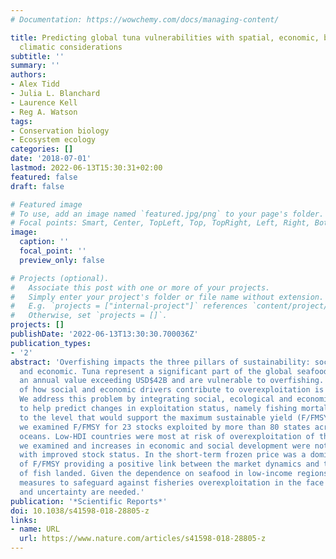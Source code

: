 ```yaml
---
# Documentation: https://wowchemy.com/docs/managing-content/

title: Predicting global tuna vulnerabilities with spatial, economic, biological and
  climatic considerations
subtitle: ''
summary: ''
authors:
- Alex Tidd
- Julia L. Blanchard
- Laurence Kell
- Reg A. Watson
tags:
- Conservation biology
- Ecosystem ecology
categories: []
date: '2018-07-01'
lastmod: 2022-06-13T15:30:31+02:00
featured: false
draft: false

# Featured image
# To use, add an image named `featured.jpg/png` to your page's folder.
# Focal points: Smart, Center, TopLeft, Top, TopRight, Left, Right, BottomLeft, Bottom, BottomRight.
image:
  caption: ''
  focal_point: ''
  preview_only: false

# Projects (optional).
#   Associate this post with one or more of your projects.
#   Simply enter your project's folder or file name without extension.
#   E.g. `projects = ["internal-project"]` references `content/project/deep-learning/index.md`.
#   Otherwise, set `projects = []`.
projects: []
publishDate: '2022-06-13T13:30:30.700036Z'
publication_types:
- '2'
abstract: 'Overfishing impacts the three pillars of sustainability: social, ecological
  and economic. Tuna represent a significant part of the global seafood market with
  an annual value exceeding USD$42B and are vulnerable to overfishing. Our understanding
  of how social and economic drivers contribute to overexploitation is not well developed.
  We address this problem by integrating social, ecological and economic indicators
  to help predict changes in exploitation status, namely fishing mortality relative
  to the level that would support the maximum sustainable yield (F/FMSY). To do this
  we examined F/FMSY for 23 stocks exploited by more than 80 states across the world’s
  oceans. Low-HDI countries were most at risk of overexploitation of the tuna stocks
  we examined and increases in economic and social development were not always associated
  with improved stock status. In the short-term frozen price was a dominant predictor
  of F/FMSY providing a positive link between the market dynamics and the quantity
  of fish landed. Given the dependence on seafood in low-income regions, improved
  measures to safeguard against fisheries overexploitation in the face of global change
  and uncertainty are needed.'
publication: '*Scientific Reports*'
doi: 10.1038/s41598-018-28805-z
links:
- name: URL
  url: https://www.nature.com/articles/s41598-018-28805-z
---
```

